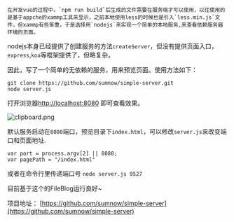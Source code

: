     在开发vue的过程中，`npm run build`后生成的文件需要在服务端才可以使用，以往使用的是基于appche的xammp工具来显示，之前本地使用less的时候也是引入`less.min.js`文件，但xammp有些笨重，于是选择用`nodejs`来实现一个简单的本地服务,来查看依赖服务器环境的页面。

nodejs本身已经提供了创建服务的方法`createServer`，但没有提供页面入口，`express`,`koa`等框架提供了，但略复杂。

因此，写了一个简单的无依赖的服务，用来预览页面。使用方法如下：

    git clone https://github.com/sumnow/simple-server.git
    node server.js
    
打开浏览器[http://localhost:8080](http://localhost:8080)   即可查看效果。

![clipboard.png](https://github.com/sumnow/mdPhotos/blob/master/simple-server_01.png)

默认服务启动在`8080`端口，预览目录下`index.html`，可以修改`server.js`来改变端口和页面地址.

    var port = process.argv[2] || 8080;
    var pagePath = "/index.html"

或者在命令行里传递端口号 `node server.js 9527`

目前基于这个的FileBlog运行良好~

项目地址：
[https://github.com/sumnow/simple-server](https://github.com/sumnow/simple-server)
